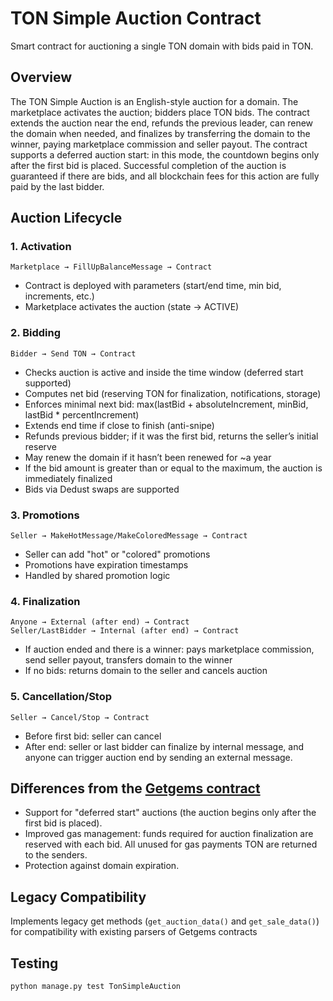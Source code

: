 # TON Simple Auction Contract

Smart contract for auctioning a single TON domain with bids paid in TON.

## Overview

The TON Simple Auction is an English-style auction for a domain. The marketplace activates the auction; bidders place TON bids. The contract extends the auction near the end, refunds the previous leader, can renew the domain when needed, and finalizes by transferring the domain to the winner, paying marketplace commission and seller payout.
The contract supports a deferred auction start: in this mode, the countdown begins only after the first bid is placed.
Successful completion of the auction is guaranteed if there are bids, and all blockchain fees for this action are fully paid by the last bidder.

## Auction Lifecycle

### 1. Activation
```
Marketplace → FillUpBalanceMessage → Contract
```
- Contract is deployed with parameters (start/end time, min bid, increments, etc.)
- Marketplace activates the auction (state → ACTIVE)

### 2. Bidding
```
Bidder → Send TON → Contract
```
- Checks auction is active and inside the time window (deferred start supported)
- Computes net bid (reserving TON for finalization, notifications, storage)
- Enforces minimal next bid: max(lastBid + absoluteIncrement, minBid, lastBid * percentIncrement)
- Extends end time if close to finish (anti-snipe)
- Refunds previous bidder; if it was the first bid, returns the seller’s initial reserve
- May renew the domain if it hasn’t been renewed for ~a year
- If the bid amount is greater than or equal to the maximum, the auction is immediately finalized
- Bids via Dedust swaps are supported

### 3. Promotions
```
Seller → MakeHotMessage/MakeColoredMessage → Contract
```
- Seller can add "hot" or "colored" promotions
- Promotions have expiration timestamps
- Handled by shared promotion logic
  
### 4. Finalization
```
Anyone → External (after end) → Contract
Seller/LastBidder → Internal (after end) → Contract
```
- If auction ended and there is a winner: pays marketplace commission, send seller payout, transfers domain to the winner
- If no bids: returns domain to the seller and cancels auction

### 5. Cancellation/Stop
```
Seller → Cancel/Stop → Contract
```
- Before first bid: seller can cancel
- After end: seller or last bidder can finalize by internal message, and anyone can trigger auction end by sending an external message.


## Differences from the [Getgems contract](https://github.com/getgems-io/nft-contracts/blob/main/packages/contracts/sources/nft-auction-v3r3/nft-auction-v3r3.func)
- Support for "deferred start" auctions (the auction begins only after the first bid is placed).
- Improved gas management: funds required for auction finalization are reserved with each bid. All unused for gas payments TON are returned to the senders. 
- Protection against domain expiration.


## Legacy Compatibility

Implements legacy get methods (`get_auction_data()` and `get_sale_data()`) for compatibility with existing parsers of Getgems contracts

## Testing

```shell
python manage.py test TonSimpleAuction
```
